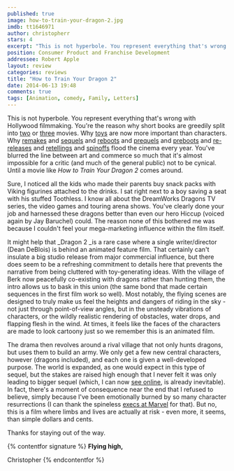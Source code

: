 ```yaml
---
published: true
image: how-to-train-your-dragon-2.jpg
imdb: tt1646971
author: christopherr 
stars: 4
excerpt: "This is not hyperbole. You represent everything that's wrong with Hollywood filmmaking."
position: Consumer Product and Franchise Development
addressee: Robert Apple
layout: review
categories: reviews
title: "How to Train Your Dragon 2"
date: 2014-06-13 19:48
comments: true
tags: [Animation, comedy, Family, Letters]
---
```

This is not hyperbole. You represent everything that's wrong with Hollywood filmmaking. You're the reason why short books are greedily split into [two][1] or [three][2] movies. Why [toys][3] are now more important than characters. Why [remakes][4] and [sequels][5] and [reboots][6] and [prequels][7] and [preboots][8] and [re-releases][9] and [retellings][10] and [spinoffs][11] flood the cinema every year. You've blurred the line between art and commerce so much that it's almost impossible for a critic (and much of the general public) not to be cynical. Until a movie like _How to Train Your Dragon 2_ comes around.

   [1]: /content/2013/11/21/catching-fire.html
   [2]: /content/2013/12/12/the-hobbit-the-desolation-of-smaug.html
   [3]: /content/2013/8/14/planes.html
   [4]: /content/2014/2/12/robocop.html
   [5]: /content/2013/2/15/a-good-day-to-die-hard.html
   [6]: /content/2012/7/6/the-amazing-spider-man.html
   [7]: /content/2012/6/12/prometheus.html
   [8]: /content/2014/5/30/x-men-days-of-future-past.html
   [9]: /content/2012/4/19/titanic-3d.html
   [10]: /content/2014/6/4/maleficent.html
   [11]: /content/2012/12/19/this-is-40.html

Sure, I noticed all the kids who made their parents buy snack packs with Viking figurines attached to the drinks.  I sat right next to a boy saving a seat with his stuffed Toothless. I know all about the DreamWorks Dragons TV series, the video games and touring arena shows. You've clearly done your job and harnessed these dragons better than even our hero Hiccup (voiced again by Jay Baruchel) could. The reason none of this bothered me was because I couldn't feel your mega-marketing influence within the film itself.

It might help that _Dragon 2 _is a rare case where a single writer/director (Dean DeBlois) is behind an animated feature film. That certainly can't insulate a big studio release from major commercial influence, but there does seem to be a refreshing commitment to details here that prevents the narrative from being cluttered with toy-generating ideas. With the village of Berk now peacefully co-existing with dragons rather than hunting them, the intro allows us to bask in this union (the same bond that made certain sequences in the first film work so well). Most notably, the flying scenes are designed to truly make us feel the heights and dangers of riding in the sky - not just through point-of-view angles, but in the unsteady vibrations of characters, or the wildly realistic rendering of obstacles, water drops, and flapping flesh in the wind. At times, it feels like the faces of the characters are made to look cartoony just so we remember this is an animated film.

The drama then revolves around a rival village that not only hunts dragons, but uses them to build an army. We only get a few new central characters, however (dragons included), and each one is given a well-developed purpose. The world is expanded, as one would expect in this type of sequel, but the stakes are raised high enough that I never felt it was only leading to bigger sequel (which, I can now [see online][12], is already inevitable). In fact, there's a moment of consequence near the end that I refused to believe, simply because I've been emotionally burned by so many character resurrections (I can thank the spineless [execs at Marvel][13] for that). But no, this is a film where limbs and lives are actually at risk - even more, it seems, than simple dollars and cents.

   [12]: http://www.imdb.com/title/tt2386490/?ref_=nm_flmg_wr_1
   [13]: /content/2014/4/4/captain-america-the-winter-soldier.html

Thanks for staying out of the way.

{% contentfor signature %}
**Flying high,**

Christopher
{% endcontentfor %}